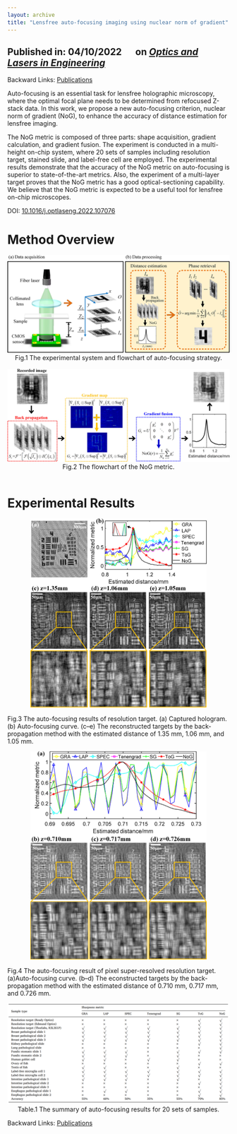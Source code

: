 ```yaml
---
layout: archive
title: "Lensfree auto-focusing imaging using nuclear norm of gradient"
---
```


## Published in: 04/10/2022 &emsp; on [*Optics and Lasers in Engineering*](https://www.sciencedirect.com/journal/optics-and-lasers-in-engineering)

Backward Links: [Publications](../_pages/publications.md)

Auto-focusing is an essential task for lensfree holographic microscopy, where the optimal focal plane needs to be determined from refocused Z-stack data. In this work, we propose a new auto-focusing criterion, nuclear norm of gradient (NoG), to enhance the accuracy of distance estimation for lensfree imaging. 

The NoG metric is composed of three parts: shape acquisition, gradient calculation, and gradient fusion. The experiment is conducted in a multi-height on-chip system, where 20 sets of samples including resolution target, stained slide, and label-free cell are employed. The experimental results demonstrate that the accuracy of the NoG metric on auto-focusing is superior to state-of-the-art metrics. Also, the experiment of a multi-layer target proves that the NoG metric has a good optical-sectioning capability. We believe that the NoG metric is expected to be a useful tool for lensfree on-chip microscopes.

DOI: [10.1016/j.optlaseng.2022.107076](https://doi.org/10.1016/j.optlaseng.2022.107076)

# Method Overview

<div align=center><img src="/publications/imgs/NOG/NOG_auto.png" width=700></div>

<div align=center> Fig.1 The experimental system and flowchart of auto-focusing strategy. </div><br/>

<div align=center><img src="/publications/imgs/NOG/NOG.png" width=700></div>

<div align=center> Fig.2 The flowchart of the NoG metric. </div><br/>

# Experimental Results

<div align=center><img src="/publications/imgs/NOG/NOG_r1.png" width=400></div>

Fig.3 The auto-focusing results of resolution target. (a) Captured hologram. (b) Auto-focusing curve. (c–e) The reconstructed targets by the back-propagation method with the estimated distance of 1.35 mm, 1.06 mm, and 1.05 mm.

<div align=center><img src="/publications/imgs/NOG/NOG_r2.png" width=400></div>

Fig.4 The auto-focusing result of pixel super-resolved resolution target. (a)Auto-focusing curve. (b–d) The econstructed targets by the back-propagation method with the estimated distance of 0.710 mm, 0.717 mm, and 0.726 mm.

<img src="/publications/imgs/NOG/T1.png">

<div align=center> Table.1 The summary of auto-focusing results for 20 sets of samples. </div>

Backward Links: [Publications](../_pages/publications.md)
